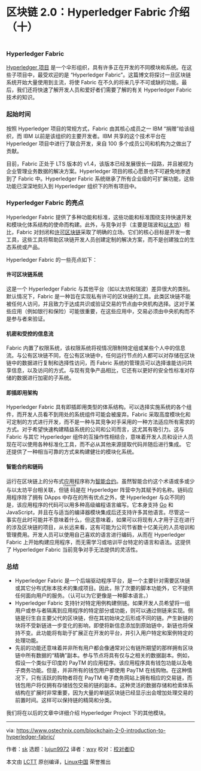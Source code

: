 [#]: collector: (lujun9972)
[#]: translator: (wxy)
[#]: reviewer: ( )
[#]: publisher: ( )
[#]: url: ( )
[#]: subject: (Blockchain 2.0 – Introduction To Hyperledger Fabric [Part 10])
[#]: via: (https://www.ostechnix.com/blockchain-2-0-introduction-to-hyperledger-fabric/)
[#]: author: (sk https://www.ostechnix.com/author/sk/)

区块链 2.0：Hyperledger Fabric 介绍（十）
======

![Hyperledger Fabric][1]

### Hyperledger Fabric

[Hyperledger 项目][2] 是一个伞形组织，具有许多正在开发的不同模块和系统。在这些子项目中，最受欢迎的是 “Hyperledger Fabric”。这篇博文将探讨一旦区块链系统开始大量使用到主流，将使 Fabric 在不久的将来几乎不可或缺的功能。最后，我们还将快速了解开发人员和爱好者们需要了解的有关 Hyperledger Fabric 技术的知识。

### 起始时间

按照 Hyperledger 项目的常规方式，Fabric 由其核心成员之一 IBM “捐赠”给该组织，而 IBM 以前是该组织的主要开发者。IBM 共享的这个技术平台在 Hyperledger 项目中进行了联合开发，来自 100 多个成员公司和机构为之做出了贡献。

目前，Fabric 正处于 LTS 版本的 v1.4，该版本已经发展很长一段路，并且被视为企业管理业务数据的解决方案。Hyperledger 项目的核心愿景也不可避免地渗透到了 Fabric 中。Hyperledger Fabric 系统继承了所有企业级的可扩展功能，这些功能已深深地刻入到 Hyperledger 组织下的所有项目中。

### Hyperledger Fabric 的亮点

Hyperledger Fabric 提供了多种功能和标准，这些功能和标准围绕支持快速开发和模块化体系结构的使命而构建。此外，与竞争对手（主要是瑞波和[以太坊][3]）相比，Fabric 对封闭和[许可区块链][4]采取了明确的立场。它们的核心目标是开发一套工具，这些工具将帮助区块链开发人员创建定制的解决方案，而不是创建独立的生态系统或产品。

Hyperledger Fabric 的一些亮点如下：

#### 许可区块链系统

这是一个 Hyperledger Fabric 与其他平台（如以太坊和瑞波）差异很大的类别。默认情况下，Fabric 是一种旨在实现私有许可的区块链的工具。此类区块链不能被任何人访问，并且致力于达成共识或验证交易的节点由中央机构选择。这对于某些应用（例如银行和保险）可能很重要，在这些应用中，交易必须由中央机构而不是参与者来验证。

#### 机密和受控的信息流

Fabric 内置了权限系统，该权限系统将视情况限制特定组或某些个人中的信息流。与公有区块链不同，在公有区块链中，任何运行节点的人都可以对存储在区块链中的数据进行复制和选择性访问，而 Fabric 系统的管理员可以选择谁能访问共享信息，以及访问的方式。与现有竞争产品相比，它还有以更好的安全性标准对存储的数据进行加密的子系统。

#### 即插即用架构

Hyperledger Fabric 具有即插即用类型的体系结构。可以选择实施系统的各个组件，而开发人员看不到用处的系统组件可能会被废弃。Fabric 采取高度模块化和可定制的方式进行开发，而不是一种与其竞争对手采用的一种方法适应所有需求的方式。对于希望快速构建精益系统的公司和公司而言，这尤其有吸引力。这与 Fabric 与其它 Hyperledger 组件的互操作性相结合，意味着开发人员和设计人员现在可以使用各种标准化工具，而不必从其他来源提取代码并随后进行集成。 它还提供了一种相当可靠的方式来构建健壮的模块化系统。

#### 智能合约和链码

运行在区块链上的分布式应用程序称为[智能合约][5]。虽然智能合约这个术语或多或少与以太坊平台相关联，但<ruby>链码<rt>chaincode</rt></ruby>是在 Hyperledger 阵营中为其赋予的名称。链码应用程序除了拥有 DApps 中存在的所有优点之外，使 Hyperledger 与众不同的是，该应用程序的代码可以用多种高级编程语言编写。它本身支持 [Go][6] 和 JavaScript，并且在与适当的编译器模块集成后还支持许多其他语言。尽管这一事实在此时可能并不意味着什么，但这意味着，如果可以将现有人才用于正在进行的涉及区块链的项目，从长远来看，这有可能为公司节省数十亿美元的人员培训和管理费用。开发人员可以使用自己喜欢的语言进行编码，从而在 Hyperledger Fabric 上开始构建应用程序，而无需学习或培训平台特定的语言和语法。这提供了 Hyperledger Fabric 当前竞争对手无法提供的灵活性。

### 总结

* Hyperledger Fabric 是一个后端驱动程序平台，是一个主要针对需要区块链或其它分布式账本技术的集成项目。因此，除了次要的脚本功能外，它不提供任何面向用户的服务。（认可以为​​它更像是一种脚本语言。）
* Hyperledger Fabric 支持针对特定用例构建侧链。如果开发人员希望将一组用户或参与者隔离到应用程序的特定部分或功能，则可以通过侧链来实现。侧链是衍生自主要父代的区块链，但在其初始块之后形成不同的链。产生新链的块将不受新链进一步变化的影响，即使将新信息添加到原始链中，新链也将保持不变。此功能将有助于扩展正在开发的平台，并引入用户特定和案例特定的处理功能。
* 先前的功能还意味着并非所有用户都会像通常对公有链所期望的那样拥有区块链中所有数据的“精确”副本。参与节点将具有仅与之相关的数据副本。例如，假设一个类似于印度的 PayTM 的应用程序。该应用程序具有钱包功能以及电子商务功能。但是，并非所有的钱包用户都使用 PayTM 在线购物。在这种情况下，只有活跃的购物者将在 PayTM 电子商务网站上拥有相应的交易链，而钱包用户将仅拥有存储钱包交易的链的副本。这种灵活的数据存储和检索体系结构在扩展时非常重要，因为大量的单链区块链已经显示出会增加处理交易的前置时间。这样可以保持链的精简和分类。

我们将在以后的文章中详细介绍 Hyperledger Project 下的其他模块。

--------------------------------------------------------------------------------

via: https://www.ostechnix.com/blockchain-2-0-introduction-to-hyperledger-fabric/

作者：[sk][a]
选题：[lujun9972][b]
译者：[wxy](https://github.com/wxy)
校对：[校对者ID](https://github.com/校对者ID)

本文由 [LCTT](https://github.com/LCTT/TranslateProject) 原创编译，[Linux中国](https://linux.cn/) 荣誉推出

[a]: https://www.ostechnix.com/author/sk/
[b]: https://github.com/lujun9972
[1]: data:image/gif;base64,R0lGODlhAQABAIAAAAAAAP///yH5BAEAAAAALAAAAAABAAEAAAIBRAA7
[2]: https://www.ostechnix.com/blockchain-2-0-an-introduction-to-hyperledger-project-hlp/
[3]: https://www.ostechnix.com/blockchain-2-0-what-is-ethereum/
[4]: https://www.ostechnix.com/blockchain-2-0-public-vs-private-blockchain-comparison/
[5]: https://www.ostechnix.com/blockchain-2-0-explaining-smart-contracts-and-its-types/
[6]: https://www.ostechnix.com/install-go-language-linux/
